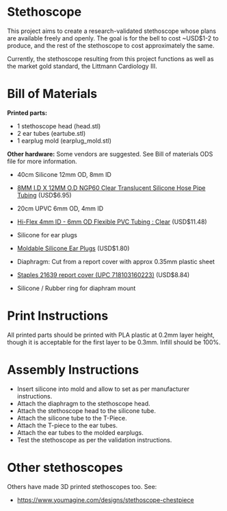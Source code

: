 Stethoscope
===========

This project aims to create a research-validated stethoscope whose plans are available freely and openly. The goal is for the bell to cost ~USD$1-2 to produce, and the rest of the stethoscope to cost approximately the same.

Currently, the stethoscope resulting from this project functions as well as the market gold standard, the Littmann Cardiology III.


Bill of Materials
=================

**Printed parts:**
* 1 stethoscope head (head.stl)
* 2 ear tubes (eartube.stl)
* 1 earplug mold (earplug_mold.stl)

**Other hardware:**
Some vendors are suggested. See Bill of materials ODS file for more information.
* 40cm Silicone 12mm OD, 8mm ID
 * [8MM I.D X 12MM O.D NGP60 Clear Translucent Silicone Hose Pipe Tubing](http://www.advancedfluidsolutions.co.uk/8mm-id-x-12mm-od-clear-transulcent-silicone-hose-pipe-tubing-2480-p.asp) (USD$6.95)

* 20cm UPVC 6mm OD, 4mm ID
 * [Hi-Flex 4mm ID - 6mm OD Flexible PVC Tubing : Clear](http://www.amazon.co.uk/Hi-Flex-4mm-ID-Flexible-Tubing/dp/B004CLLJFS) (USD$11.48)

* Silicone for ear plugs
 * [Moldable Silicone Ear Plugs](http://www.earplugstore.com/moldable-silicone-ear-plugs.html) (USD$1.80)

* Diaphragm: Cut from a report cover with approx 0.35mm plastic sheet
 * [Staples 21639 report cover (UPC 718103160223)](http://www.staples.ca/en/Staples-Swing-Lock-Report-Cover-Clear-with-Black-Spine-5-Pack/product_780953_2-CA_1_20001) (USD$8.84)
 
* Silicone / Rubber ring for diaphram mount



Print Instructions
==================
All printed parts should be printed with PLA plastic at 0.2mm layer height, though it is acceptable for the first layer to be 0.3mm. Infill should be 100%.


Assembly Instructions
=====================
* Insert silicone into mold and allow to set as per manufacturer instructions.
* Attach the diaphragm to the stethoscope head.
* Attach the stethoscope head to the silicone tube.
* Attach the silicone tube to the T-Piece.
* Attach the T-piece to the ear tubes.
* Attach the ear tubes to the molded earplugs.
* Test the stethoscope as per the validation instructions.


Other stethoscopes
==================
Others have made 3D printed stethoscopes too. See:
* https://www.youmagine.com/designs/stethoscope-chestpiece
